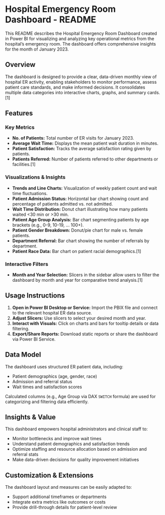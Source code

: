 # Hospital Emergency Room Dashboard - README

This README describes the Hospital Emergency Room Dashboard created in Power BI for visualizing and analyzing key operational metrics from the hospital’s emergency room. The dashboard offers comprehensive insights for the month of January 2023.


## Overview

The dashboard is designed to provide a clear, data-driven monthly view of hospital ER activity, enabling stakeholders to monitor performance, assess patient care standards, and make informed decisions. It consolidates multiple data categories into interactive charts, graphs, and summary cards.[1]


## Features

### Key Metrics
- **No. of Patients:** Total number of ER visits for January 2023.
- **Average Wait Time:** Displays the mean patient wait duration in minutes.
- **Patient Satisfaction:** Tracks the average satisfaction rating given by patients.
- **Patients Referred:** Number of patients referred to other departments or facilities.[1]

### Visualizations & Insights

- **Trends and Line Charts:** Visualization of weekly patient count and wait time fluctuations.
- **Patient Admission Status:** Horizontal bar chart showing count and percentage of patients admitted vs. not admitted.
- **Wait Time Distribution:** Donut chart illustrating how many patients waited <30 min or >30 min.
- **Patient Age Group Analysis:** Bar chart segmenting patients by age brackets (e.g., 0-9, 10-19, ... 100+).
- **Patient Gender Breakdown:** Donut/pie chart for male vs. female patients.
- **Department Referral:** Bar chart showing the number of referrals by department.
- **Patient Race Data:** Bar chart on patient racial demographics.[1]

### Interactive Filters
- **Month and Year Selection:** Slicers in the sidebar allow users to filter the dashboard by month and year for comparative trend analysis.[1]


## Usage Instructions

1. **Open in Power BI Desktop or Service:** Import the PBIX file and connect to the relevant hospital ER data source.
2. **Adjust Slicers:** Use slicers to select your desired month and year.
3. **Interact with Visuals:** Click on charts and bars for tooltip details or data filtering.
4. **Export/Share Reports:** Download static reports or share the dashboard via Power BI Service.



## Data Model

The dashboard uses structured ER patient data, including:
- Patient demographics (age, gender, race)
- Admission and referral status
- Wait times and satisfaction scores

Calculated columns (e.g., Age Group via DAX `SWITCH` formula) are used for categorizing and filtering data efficiently.


## Insights & Value

This dashboard empowers hospital administrators and clinical staff to:
- Monitor bottlenecks and improve wait times
- Understand patient demographics and satisfaction trends
- Optimize staffing and resource allocation based on admission and referral stats
- Make data-driven decisions for quality improvement initiatives


## Customization & Extensions

The dashboard layout and measures can be easily adapted to:
- Support additional timeframes or departments
- Integrate extra metrics like outcomes or costs
- Provide drill-through details for patient-level review
